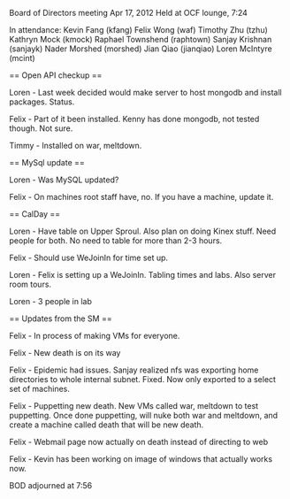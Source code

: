 Board of Directors meeting Apr 17, 2012
Held at OCF lounge, 7:24

In attendance:
Kevin Fang (kfang)
Felix Wong (waf)
Timothy Zhu (tzhu)
Kathryn Mock (kmock)
Raphael Townshend (raphtown)
Sanjay Krishnan (sanjayk)
Nader Morshed (morshed)
Jian Qiao (jianqiao)
Loren McIntyre (mcint)

== Open API checkup ==

Loren - Last week decided would make server to host mongodb and install packages.  Status.

Felix - Part of it been installed.  Kenny has done mongodb, not tested though.  Not sure.

Timmy - Installed on war, meltdown.

== MySql update ==

Loren - Was MySQL updated?

Felix - On machines root staff have, no.  If you have a machine, update it.

== CalDay ==

Loren - Have table on Upper Sproul.  Also plan on doing Kinex stuff.  Need people for both.  No need to table for more than 2-3 hours.

Felix - Should use WeJoinIn for time set up.

Loren - Felix is setting up a WeJoinIn.  Tabling times and labs.  Also server room tours.

Loren - 3 people in lab

== Updates from the SM ==

Felix - In process of making VMs for everyone.

Felix - New death is on its way

Felix - Epidemic had issues.  Sanjay realized nfs was exporting home directories to whole internal subnet.  Fixed.  Now only exported to a select set of machines.

Felix - Puppetting new death.  New VMs called war, meltdown to test puppetting.  Once done puppetting, will nuke both war and meltdown, and create a machine called death that will be new death.

Felix - Webmail page now actually on death instead of directing to web

Felix - Kevin has been working on image of windows that actually works now.

BOD adjourned at 7:56
